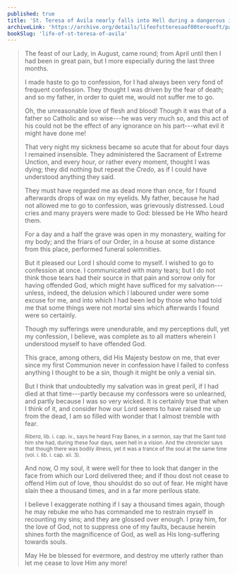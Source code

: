 ```yaml
---
published: true
title: 'St. Teresa of Avila nearly falls into Hell during a dangerous illness'
archiveLink: 'https://archive.org/details/lifeofstteresaof00tereuoft/page/31?view=theater'
bookSlug: 'life-of-st-teresa-of-avila'
---
```


> The feast of our Lady, in August, came round; from April until then I had been in great pain, but I more especially during the last three months.
>
> I made haste to go to confession, for I had always been very fond of frequent confession. They thought I was driven by the fear of death; and so my father, in order to quiet me, would not suffer me to go.
>
> Oh, the unreasonable love of flesh and blood! Though it was that of a father so Catholic and so wise---he was very much so, and this act of his could not be the effect of any ignorance on his part---what evil it might have done me!
>
> That very night my sickness became so acute that for about four days I remained insensible. They administered the Sacrament of Extreme Unction, and every hour, or rather every moment, thought I was dying; they did nothing but repeat the *Credo*, as if I could have understood anything they said.
>
> They must have regarded me as dead more than once, for I found afterwards drops of wax on my eyelids. My father, because he had not allowed me to go to confession, was grievously distressed. Loud cries and many prayers were made to God: blessed be He Who heard them.
>
> For a day and a half the grave was open in my monastery, waiting for my body; and the friars of our Order, in a house at some distance from this place, performed funeral solemnities.
>
> But it pleased our Lord I should come to myself. I wished to go to confession at once. I communicated with many tears; but I do not think those tears had their source in that pain and sorrow only for having offended God, which might have sufficed for my salvation---unless, indeed, the delusion which I laboured under were some excuse for me, and into which I had been led by those who had told me that some things were not mortal sins which afterwards I found were so certainly.
>
> Though my sufferings were unendurable, and my perceptions dull, yet my confession, I believe, was complete as to all matters wherein I understood myself to have offended God.
>
> This grace, among others, did His Majesty bestow on me, that ever since my first Communion never in confession have I failed to confess anything I thought to be a sin, though it might be only a venial sin.
>
> But I think that undoubtedly my salvation was in great peril, if I had died at that time---partly because my confessors were so unlearned, and partly because I was so very wicked. It is certainly true that when I think of it, and consider how our Lord seems to have raised me up from the dead, I am so filled with wonder that I almost tremble with fear.
>
> <small>*Ribera*, lib. i. cap. iv., says he heard Fray Banes, in a sermon, say that the Saint told him she had, during these four days, seen hell in a vision. And the chronicler says that though there was bodily illness, yet it was a trance of the soul at the same time (vol. i. lib. i. cap. xii. 3).</small>
>
> And now, O my soul, it were well for thee to look that danger in the face from which our Lord delivered thee; and if thou dost not cease to offend Him out of love, thou shouldst do so out of fear. He might have slain thee a thousand times, and in a far more perilous state.
>
> I believe I exaggerate nothing if I say a thousand times again, though he may rebuke me who has commanded me to restrain myself in recounting my sins; and they are glossed over enough. I pray him, for the love of God, not to suppress one of my faults, because herein shines forth the magnificence of God, as well as His long-suffering towards souls.
>
> May He be blessed for evermore, and destroy me utterly rather than let me cease to love Him any more!
